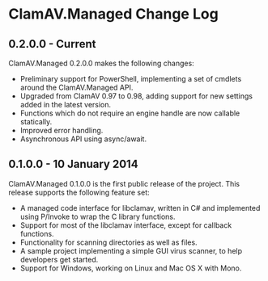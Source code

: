ClamAV.Managed Change Log
=========================

0.2.0.0 - Current
-----------------

ClamAV.Managed 0.2.0.0 makes the following changes:

 * Preliminary support for PowerShell, implementing a set of cmdlets around the
   ClamAV.Managed API.
 * Upgraded from ClamAV 0.97 to 0.98, adding support for new settings added in
   the latest version.
 * Functions which do not require an engine handle are now callable statically.
 * Improved error handling.
 * Asynchronous API using async/await.

0.1.0.0 - 10 January 2014
-------------------------

ClamAV.Managed 0.1.0.0 is the first public release of the project. This release
supports the following feature set:

 * A managed code interface for libclamav, written in C# and implemented using
   P/Invoke to wrap the C library functions.
 * Support for most of the libclamav interface, except for callback functions.
 * Functionality for scanning directories as well as files.
 * A sample project implementing a simple GUI virus scanner, to help developers
   get started.
 * Support for Windows, working on Linux and Mac OS X with Mono.
